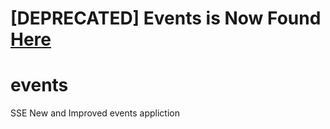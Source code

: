 # [DEPRECATED] Events is Now Found [Here](https://github.com/rit-sse/OneRepoToRuleThemAll)

# events
SSE New and Improved events appliction
